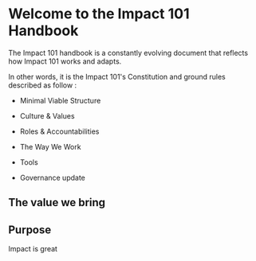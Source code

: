 # Welcome to the Impact 101 Handbook

The Impact 101 handbook is a constantly evolving document that reflects how Impact 101 works and adapts.

In other words, it is the Impact 101's Constitution and ground rules described as follow :

* Minimal Viable Structure
* Culture & Values

* Roles &  Accountabilities

* The Way We Work

* Tools
* Governance update

## The value we bring

## Purpose

Impact is great



